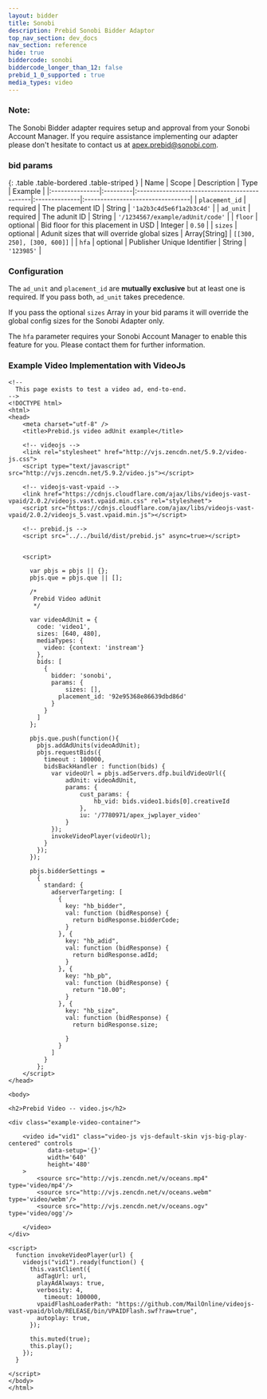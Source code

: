 ```yaml
---
layout: bidder
title: Sonobi
description: Prebid Sonobi Bidder Adaptor
top_nav_section: dev_docs
nav_section: reference
hide: true
biddercode: sonobi
biddercode_longer_than_12: false
prebid_1_0_supported : true
media_types: video
---
```


### Note:
The Sonobi Bidder adapter requires setup and approval from your Sonobi Account Manager. If you require assistance 
implementing our adapter please don't hesitate to contact us at apex.prebid@sonobi.com.

### bid params

{: .table .table-bordered .table-striped }
| Name           | Scope    | Description                                  | Type          | Example                          |
|:---------------|:---------|:---------------------------------------------|:--------------|:---------------------------------|
| `placement_id` | required | The placement ID                             | String        | `'1a2b3c4d5e6f1a2b3c4d'`         |
| `ad_unit`      | required | The adunit ID                                | String        | `'/1234567/example/adUnit/code'` |
| `floor`        | optional | Bid floor for this placement in USD          | Integer       | `0.50`                           |
| `sizes`        | optional | Adunit sizes that will override global sizes | Array[String] | `[[300, 250], [300, 600]]`       |
| `hfa`          | optional | Publisher Unique Identifier                  | String        | `'123985'`                       |

### Configuration

The `ad_unit` and `placement_id` are **mutually exclusive** but at least one is required. If you pass both, `ad_unit` takes precedence. 

If you pass the optional `sizes` Array in your bid params it will override the global config sizes for the Sonobi Adapter only.

The `hfa` parameter requires your Sonobi Account Manager to enable this feature for you. Please contact them for further information.

### Example Video Implementation with VideoJs
```
<!--
  This page exists to test a video ad, end-to-end.
-->
<!DOCTYPE html>
<html>
<head>
    <meta charset="utf-8" />
    <title>Prebid.js video adUnit example</title>

    <!-- videojs -->
    <link rel="stylesheet" href="http://vjs.zencdn.net/5.9.2/video-js.css">
    <script type="text/javascript" src="http://vjs.zencdn.net/5.9.2/video.js"></script>

    <!-- videojs-vast-vpaid -->
    <link href="https://cdnjs.cloudflare.com/ajax/libs/videojs-vast-vpaid/2.0.2/videojs.vast.vpaid.min.css" rel="stylesheet">
    <script src="https://cdnjs.cloudflare.com/ajax/libs/videojs-vast-vpaid/2.0.2/videojs_5.vast.vpaid.min.js"></script>

    <!-- prebid.js -->
    <script src="../../build/dist/prebid.js" async=true></script>


    <script>

      var pbjs = pbjs || {};
      pbjs.que = pbjs.que || [];

      /*
       Prebid Video adUnit
       */

      var videoAdUnit = {
        code: 'video1',
        sizes: [640, 480],
        mediaTypes: {
          video: {context: 'instream'}
        },
        bids: [
          {
            bidder: 'sonobi',
            params: {
            	sizes: [],
              placement_id: '92e95368e86639dbd86d'
            }
          }
        ]
      };

      pbjs.que.push(function(){
        pbjs.addAdUnits(videoAdUnit);
        pbjs.requestBids({
          timeout : 100000,
          bidsBackHandler : function(bids) {
            var videoUrl = pbjs.adServers.dfp.buildVideoUrl({
                adUnit: videoAdUnit,
                params: {
                    cust_params: {
                        hb_vid: bids.video1.bids[0].creativeId
                    },
                    iu: '/7780971/apex_jwplayer_video'
                }
            });
            invokeVideoPlayer(videoUrl);
          }
        });
      });

      pbjs.bidderSettings =
        {
          standard: {
            adserverTargeting: [
              {
                key: "hb_bidder",
                val: function (bidResponse) {
                  return bidResponse.bidderCode;
                }
              }, {
                key: "hb_adid",
                val: function (bidResponse) {
                  return bidResponse.adId;
                }
              }, {
                key: "hb_pb",
                val: function (bidResponse) {
                  return "10.00";
                }
              }, {
                key: "hb_size",
                val: function (bidResponse) {
                  return bidResponse.size;

                }
              }
            ]
          }
        };
    </script>
</head>

<body>

<h2>Prebid Video -- video.js</h2>

<div class="example-video-container">

    <video id="vid1" class="video-js vjs-default-skin vjs-big-play-centered" controls
           data-setup='{}'
           width='640'
           height='480'
    >
        <source src="http://vjs.zencdn.net/v/oceans.mp4" type='video/mp4'/>
        <source src="http://vjs.zencdn.net/v/oceans.webm" type='video/webm'/>
        <source src="http://vjs.zencdn.net/v/oceans.ogv" type='video/ogg'/>

    </video>
</div>

<script>
  function invokeVideoPlayer(url) {
    videojs("vid1").ready(function() {
      this.vastClient({
        adTagUrl: url,
        playAdAlways: true,
        verbosity: 4,
          timeout: 100000,
        vpaidFlashLoaderPath: "https://github.com/MailOnline/videojs-vast-vpaid/blob/RELEASE/bin/VPAIDFlash.swf?raw=true",
        autoplay: true,
      });

      this.muted(true);
      this.play();
    });
  }

</script>
</body>
</html>


```

